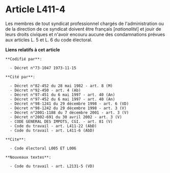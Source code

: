 # Article L411-4

Les membres de tout syndicat professionnel chargés de l'administration ou de la direction de ce syndicat doivent être
français [*nationalité*] et jouir de leurs droits civiques et n'avoir encouru aucune des condamnations prévues aux articles
L. 5 et L. 6 du code électoral.

**Liens relatifs à cet article**

	**Codifié par**:

	  - Décret n°73-1047 1973-11-15

	**Cité par**:

	  - Décret n°82-452 du 28 mai 1982 - art. 8 (M)
	  - Décret n°92-450 - art. 4 (Ab)
	  - Décret n°97-451 du 6 mai 1997 - art. 40 (An)
	  - Décret n°97-452 du 6 mai 1997 - art. 40 (An)
	  - Décret n°98-1241 du 29 décembre 1998 - art. 6 (VD)
	  - Décret n°98-1242 du 29 décembre 1998 - art. 3 (V)
	  - Décret n°2001-1188 du 7 décembre 2001 - art. 3 (V)
	  - Décret n°2002-691 du 30 avril 2002 - art. 3 (V)
	  - CODE GENERAL DES IMPOTS, CGI. - art. 81 (V)
	  - Code du travail - art. L411-22 (AbD)
	  - Code du travail - art. L411-6 (AbD)

	**Cite**:

	  - Code électoral L005 ET L006

	**Nouveaux textes**:

	  - Code du travail - art. L2131-5 (VD)
